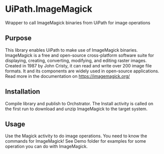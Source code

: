 # UiPath.ImageMagick
Wrapper to call ImageMagick binaries from UiPath for image operations

## Purpose
This library enables UiPath to make use of ImageMagick binaries. ImageMagick is a free and open-source cross-platform software suite for displaying, creating, converting, modifying, and editing raster images. Created in 1987 by John Cristy, it can read and write over 200 image file formats. It and its components are widely used in open-source applications. Read more in the documentation on https://imagemagick.org/

## Installation
Compile library and publish to Orchstrator. The Install activity is called on the first run to download and unzip ImageMagick to the target system.

## Usage
Use the Magick activity to do image operations. You need to know the commands for ImageMagick! See Demo folder for examples for some operation you can do with ImageMagick.
